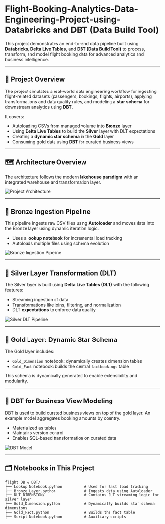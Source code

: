 # Flight-Booking-Analytics-Data-Engineering-Project-using-Databricks and DBT (Data Build Tool)

This project demonstrates an end-to-end data pipeline built using **Databricks**, **Delta Live Tables**, and **DBT (Data Build Tool)** to process, transform, and model flight booking data for advanced analytics and business intelligence.

---

## 🧭 Project Overview

The project simulates a real-world data engineering workflow for ingesting flight-related datasets (passengers, bookings, flights, airports), applying transformations and data quality rules, and modeling a **star schema** for downstream analytics using **DBT**.

It covers:

- Autoloading CSVs from managed volume into **Bronze** layer
- Using **Delta Live Tables** to build the **Silver** layer with DLT expectations
- Creating a **dynamic star schema** in the **Gold** layer
- Consuming gold data using **DBT** for curated business views

---

## 🗺️ Architecture Overview

The architecture follows the modern **lakehouse paradigm** with an integrated warehouse and transformation layer.

![Project Architecture](./assets/project_architecture.png)

---

## 🥉 Bronze Ingestion Pipeline

This pipeline ingests raw CSV files using **Autoloader** and moves data into the Bronze layer using dynamic iteration logic.

- Uses a **lookup notebook** for incremental load tracking
- Autoloads multiple files using schema evolution

![Bronze Ingestion Pipeline](./assets/bronze_ingestion_pipeline.png)

---

## 🥈 Silver Layer Transformation (DLT)

The Silver layer is built using **Delta Live Tables (DLT)** with the following features:

- Streaming ingestion of data
- Transformations like joins, filtering, and normalization
- DLT **expectations** to enforce data quality

![Silver DLT Pipeline](./assets/silver_dlt_pipeline.png)

---

## 🥇 Gold Layer: Dynamic Star Schema

The Gold layer includes:

- `Gold_Dimension` notebook: dynamically creates dimension tables
- `Gold_Fact` notebook: builds the central `factbookings` table

This schema is dynamically generated to enable extensibility and modularity.

---

## 🧰 DBT for Business View Modeling

DBT is used to build curated business views on top of the gold layer. An example model aggregates booking amounts by country.

- Materialized as tables
- Maintains version control
- Enables SQL-based transformation on curated data

![DBT Model](./assets/dbt_model.png)

---

## 🗂️ Notebooks in This Project

```
flight DB & DBT/
├── Lookup Notebook.python          # Used for last load tracking
├── Bronze Layer.python             # Ingests data using Autoloader
├── DLT_DIMENSION/                  # Contains DLT streaming logic for silver layer
├── Gold_Dimension.python           # Dynamically builds star schema dimensions
├── Gold_Fact.python                # Builds the fact table
├── Script Notebook.python          # Auxiliary scripts
```




